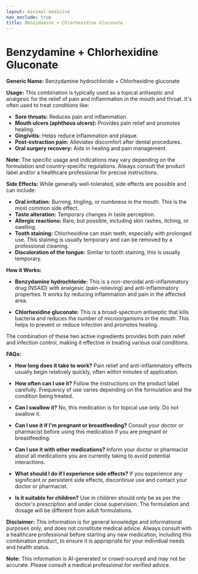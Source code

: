 ```yaml
---
layout: minimal-medicine
nav_exclude: true
title: Benzydamine + Chlorhexidine Gluconate
---
```


# Benzydamine + Chlorhexidine Gluconate

**Generic Name:** Benzydamine hydrochloride + Chlorhexidine gluconate

**Usage:** This combination is typically used as a topical antiseptic and analgesic for the relief of pain and inflammation in the mouth and throat.  It's often used to treat conditions like:

* **Sore throats:**  Reduces pain and inflammation.
* **Mouth ulcers (aphthous ulcers):** Provides pain relief and promotes healing.
* **Gingivitis:** Helps reduce inflammation and plaque.
* **Post-extraction pain:** Alleviates discomfort after dental procedures.
* **Oral surgery recovery:** Aids in healing and pain management.

**Note:**  The specific usage and indications may vary depending on the formulation and country-specific regulations. Always consult the product label and/or a healthcare professional for precise instructions.


**Side Effects:**  While generally well-tolerated, side effects are possible and can include:

* **Oral irritation:** Burning, tingling, or numbness in the mouth. This is the most common side effect.
* **Taste alteration:** Temporary changes in taste perception.
* **Allergic reactions:**  Rare, but possible, including skin rashes, itching, or swelling.
* **Tooth staining:** Chlorhexidine can stain teeth, especially with prolonged use. This staining is usually temporary and can be removed by a professional cleaning.
* **Discoloration of the tongue:** Similar to tooth staining, this is usually temporary.


**How it Works:**

* **Benzydamine hydrochloride:** This is a non-steroidal anti-inflammatory drug (NSAID) with analgesic (pain-relieving) and anti-inflammatory properties. It works by reducing inflammation and pain in the affected area.

* **Chlorhexidine gluconate:** This is a broad-spectrum antiseptic that kills bacteria and reduces the number of microorganisms in the mouth. This helps to prevent or reduce infection and promotes healing.


The combination of these two active ingredients provides both pain relief and infection control, making it effective in treating various oral conditions.


**FAQs:**

* **How long does it take to work?**  Pain relief and anti-inflammatory effects usually begin relatively quickly, often within minutes of application.

* **How often can I use it?** Follow the instructions on the product label carefully.  Frequency of use varies depending on the formulation and the condition being treated.

* **Can I swallow it?** No, this medication is for topical use only.  Do not swallow it.

* **Can I use it if I'm pregnant or breastfeeding?** Consult your doctor or pharmacist before using this medication if you are pregnant or breastfeeding.

* **Can I use it with other medications?** Inform your doctor or pharmacist about all medications you are currently taking to avoid potential interactions.

* **What should I do if I experience side effects?** If you experience any significant or persistent side effects, discontinue use and contact your doctor or pharmacist.

* **Is it suitable for children?**  Use in children should only be as per the doctor's prescription and under close supervision.  The formulation and dosage will be different from adult formulations.

**Disclaimer:** This information is for general knowledge and informational purposes only, and does not constitute medical advice.  Always consult with a healthcare professional before starting any new medication, including this combination product, to ensure it is appropriate for your individual needs and health status.


**Note:** This information is AI-generated or crowd-sourced and may not be accurate. Please consult a medical professional for verified advice.